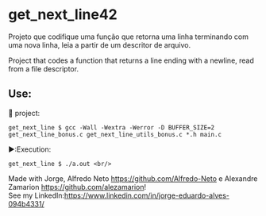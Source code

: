# get_next_line42
Projeto que codifique uma função que retorna uma linha terminando com uma nova linha, leia a partir de um descritor de arquivo.

Project that codes a function that returns a line ending with a newline, read from a file descriptor.<br/>

## Use:

🚧 project:<br/>
```
get_next_line $ gcc -Wall -Wextra -Werror -D BUFFER_SIZE=2 get_next_line_bonus.c get_next_line_utils_bonus.c *.h main.c
```
▶️:Execution:<br/>
```
get_next_line $ ./a.out <br/>
```

Made with Jorge, Alfredo Neto https://github.com/Alfredo-Neto e Alexandre Zamarion https://github.com/alezamarion! <br />
See my LinkedIn:https://www.linkedin.com/in/jorge-eduardo-alves-094b4331/
